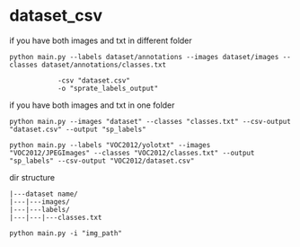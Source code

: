 # dataset_csv

if you have both images and txt in different folder
``` 
python main.py --labels dataset/annotations --images dataset/images --classes dataset/annotations/classes.txt
```
                -csv "dataset.csv" 
                -o "sprate_labels_output"

if you have both images and txt in one folder
``` 
python main.py --images "dataset" --classes "classes.txt" --csv-output "dataset.csv" --output "sp_labels"
```

``` 
python main.py --labels "VOC2012/yolotxt" --images "VOC2012/JPEGImages" --classes "VOC2012/classes.txt" --output "sp_labels" --csv-output "VOC2012/dataset.csv"
```

dir structure
```
|---dataset name/
|---|---images/
|---|---labels/
|---|---|---classes.txt
```
``` 
python main.py -i "img_path"
```

